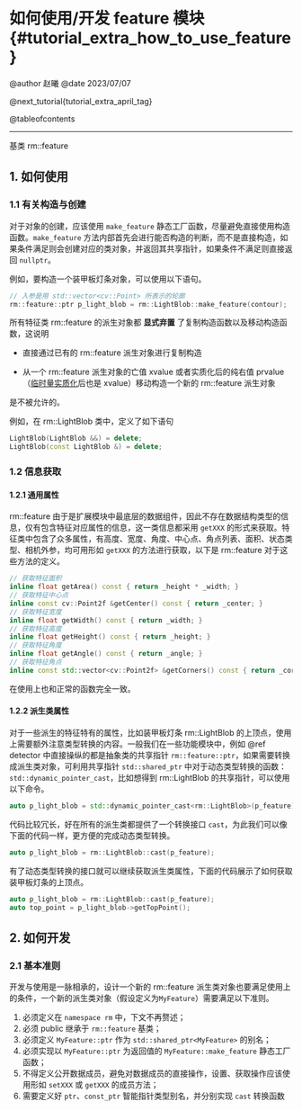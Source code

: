 如何使用/开发 feature 模块 {#tutorial_extra_how_to_use_feature}
============

@author 赵曦
@date 2023/07/07

@next_tutorial{tutorial_extra_april_tag}

@tableofcontents

------

基类 rm::feature

## 1. 如何使用

### 1.1 有关构造与创建

对于对象的创建，应该使用 `make_feature` 静态工厂函数，尽量避免直接使用构造函数。`make_feature` 方法内部首先会进行能否构造的判断，而不是直接构造，如果条件满足则会创建对应的类对象，并返回其共享指针，如果条件不满足则直接返回 `nullptr`。

例如，要构造一个装甲板灯条对象，可以使用以下语句。

```cpp
// 入参是用 std::vector<cv::Point> 所表示的轮廓
rm::feature::ptr p_light_blob = rm::LightBlob::make_feature(contour);
```

所有特征类 rm::feature 的派生对象都 **显式弃置** 了复制构造函数以及移动构造函数，这说明

- 直接通过已有的 rm::feature 派生对象进行复制构造

- 从一个 rm::feature 派生对象的亡值 xvalue 或者实质化后的纯右值 prvalue（[临时量实质化](https://zh.cppreference.com/w/cpp/language/implicit_conversion#.E4.B8.B4.E6.97.B6.E9.87.8F.E5.AE.9E.E8.B4.A8.E5.8C.96)后也是 xvalue）移动构造一个新的 rm::feature 派生对象

是不被允许的。

例如，在 rm::LightBlob 类中，定义了如下语句

```cpp
LightBlob(LightBlob &&) = delete;
LightBlob(const LightBlob &) = delete;
```

### 1.2 信息获取

#### 1.2.1 通用属性

rm::feature 由于是扩展模块中最底层的数据组件，因此不存在数据结构类型的信息，仅有包含特征对应属性的信息，这一类信息都采用 `getXXX` 的形式来获取。特征类中包含了众多属性，有高度、宽度、角度、中心点、角点列表、面积、状态类型、相机外参，均可用形如 `getXXX` 的方法进行获取，以下是 rm::feature 对于这些方法的定义。

```cpp
// 获取特征面积
inline float getArea() const { return _height * _width; }
// 获取特征中心点
inline const cv::Point2f &getCenter() const { return _center; }
// 获取特征宽度
inline float getWidth() const { return _width; }
// 获取特征高度
inline float getHeight() const { return _height; }
// 获取特征角度
inline float getAngle() const { return _angle; }
// 获取特征角点
inline const std::vector<cv::Point2f> &getCorners() const { return _corners; }
```

在使用上也和正常的函数完全一致。

#### 1.2.2 派生类属性

对于一些派生的特征特有的属性，比如装甲板灯条 rm::LightBlob 的上顶点，使用上需要额外注意类型转换的内容。一般我们在一些功能模块中，例如 @ref detector 中直接操纵的都是抽象类的共享指针 `rm::feature::ptr`，如果需要转换成派生类对象，可利用共享指针 `std::shared_ptr` 中对于动态类型转换的函数：`std::dynamic_pointer_cast`，比如想得到 rm::LightBlob 的共享指针，可以使用以下命令。

```cpp
auto p_light_blob = std::dynamic_pointer_cast<rm::LightBlob>(p_feature);
```

代码比较冗长，好在所有的派生类都提供了一个转换接口 `cast`，为此我们可以像下面的代码一样，更方便的完成动态类型转换。

```cpp
auto p_light_blob = rm::LightBlob::cast(p_feature);
```

有了动态类型转换的接口就可以继续获取派生类属性，下面的代码展示了如何获取装甲板灯条的上顶点。

```cpp
auto p_light_blob = rm::LightBlob::cast(p_feature);
auto top_point = p_light_blob->getTopPoint();
```

## 2. 如何开发

### 2.1 基本准则

开发与使用是一脉相承的，设计一个新的 rm::feature 派生类对象也要满足使用上的条件，一个新的派生类对象（假设定义为`MyFeature`）需要满足以下准则。

1. 必须定义在 `namespace rm` 中，下文不再赘述；
2. 必须 public 继承于 `rm::feature` 基类；
3. 必须定义 `MyFeature::ptr` 作为 `std::shared_ptr<MyFeature>` 的别名；
4. 必须实现以 `MyFeature::ptr` 为返回值的 `MyFeature::make_feature` 静态工厂函数；
5. 不得定义公开数据成员，避免对数据成员的直接操作，设置、获取操作应该使用形如 `setXXX` 或 `getXXX` 的成员方法；
6. 需要定义好 `ptr`、`const_ptr` 智能指针类型别名，并分别实现 `cast` 转换函数
